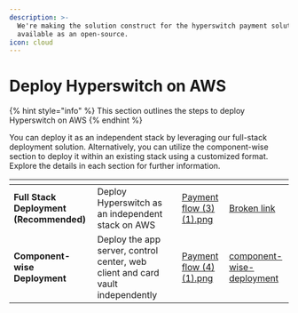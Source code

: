 ```yaml
---
description: >-
  We're making the solution construct for the hyperswitch payment solution
  available as an open-source.
icon: cloud
---
```


# Deploy Hyperswitch on AWS

{% hint style="info" %}
This section outlines the steps to deploy Hyperswitch on AWS
{% endhint %}

You can deploy it as an independent stack by leveraging our full-stack deployment solution. Alternatively, you can utilize the component-wise section to deploy it within an existing stack using a customized format. Explore the details in each section for further information.

<table data-card-size="large" data-view="cards"><thead><tr><th></th><th></th><th></th><th data-hidden data-card-cover data-type="files"></th><th data-hidden data-card-target data-type="content-ref"></th></tr></thead><tbody><tr><td><strong>Full Stack Deployment (Recommended)</strong></td><td>Deploy Hyperswitch as an independent stack on AWS</td><td></td><td><a href="../../.gitbook/assets/Payment flow (3) (1).png">Payment flow (3) (1).png</a></td><td><a href="broken-reference">Broken link</a></td></tr><tr><td><strong>Component-wise Deployment</strong></td><td>Deploy the app server, control center, web client and card vault independently</td><td></td><td><a href="../../.gitbook/assets/Payment flow (4) (1).png">Payment flow (4) (1).png</a></td><td><a href="component-wise-deployment/">component-wise-deployment</a></td></tr></tbody></table>
